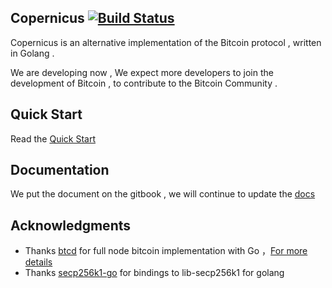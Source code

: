 ## Copernicus  [![Build Status](https://travis-ci.org/btcboost/copernicus.svg?branch=master)](https://travis-ci.org/btcboost/copernicus)

Copernicus is an alternative implementation of the Bitcoin protocol , written in Golang .

We are developing now , We expect more developers to join the development of Bitcoin , to contribute to the Bitcoin Community .
## Quick Start
  Read the [Quick Start](/docs/QUICKSTART.md) 
## Documentation
We put the document on the gitbook , we  will continue to update the [docs](https://www.copernicuscore.org)
## Acknowledgments
* Thanks [btcd](https://github.com/btcsuite/btcd) for full node bitcoin implementation with Go ，[For more details](https://www.copernicuscore.org/btcd.html)
* Thanks [secp256k1-go](https://github.com/btccom/secp256k1-go) for bindings to lib-secp256k1 for golang